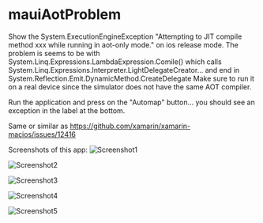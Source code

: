 # mauiAotProblem

Show the System.ExecutionEngineException "Attempting to JIT compile method xxx while running in aot-only mode." on ios release mode.
The problem is seems to be with System.Linq.Expressions.LambdaExpression.Comile() which calls System.Linq.Expressions.Interpreter.LightDelegateCreator... and end in System.Reflection.Emit.DynamicMethod.CreateDelegate
Make sure to run it on a real device since the simulator does not have the same AOT compiler.

Run the application and press on the "Automap" button... you should see an exception in the label at the bottom.

Same or similar as https://github.com/xamarin/xamarin-macios/issues/12416

Screenshots of this app:
![Screenshot1](docs/IMG_4651.PNG)

![Screenshot2](docs/IMG_4650.PNG)

![Screenshot3](docs/IMG_4649.PNG)

![Screenshot4](docs/IMG_4648.PNG)

![Screenshot5](docs/IMG_4647.PNG)
